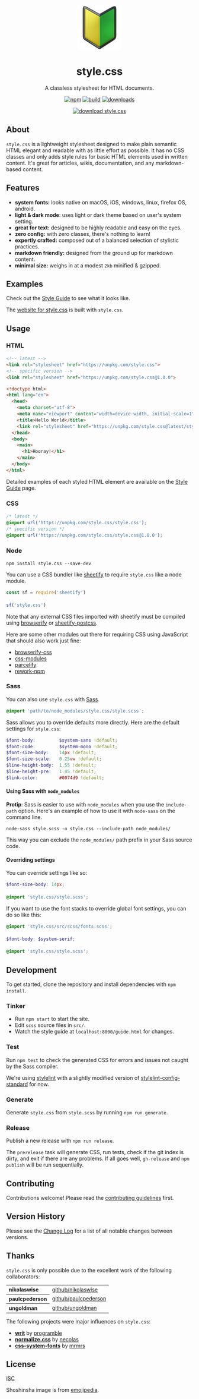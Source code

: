 <link
  rel="stylesheet"
  href="https://cdnjs.cloudflare.com/ajax/libs/highlight.js/11.5.1/styles/default.min.css"
  media="screen"
/>
<link
  rel="stylesheet"
  href="https://cdnjs.cloudflare.com/ajax/libs/highlight.js/11.5.1/styles/base16/dracula.min.css"
  media="screen and (prefers-color-scheme: dark)"
/>

<div class="hero" align="center">

<img src="./assets/shoshinsha.png" width="120" alt="shoshinsha">

# style.css

A classless stylesheet for HTML documents.

[![npm][npm-image]][npm-url]
[![build][build-image]][build-url]
[![downloads][downloads-image]][npm-url]

[npm-image]: https://img.shields.io/npm/v/style.css.svg
[npm-url]: https://www.npmjs.com/package/style.css
[build-image]: https://github.com/ungoldman/style.css/actions/workflows/tests.yml/badge.svg
[build-url]: https://github.com/ungoldman/style.css/actions/workflows/tests.yml
[downloads-image]: https://img.shields.io/npm/dm/style.css.svg

[![download style.css][dl-img]][dl-url]

[dl-img]: https://img.shields.io/badge/download-style.css-6495ED.svg?style=for-the-badge
[dl-url]: https://unpkg.com/style.css

</div>

## About

`style.css` is a lightweight stylesheet designed to make plain semantic HTML elegant and readable with as little effort as possible. It has no CSS classes and only adds style rules for basic HTML elements used in written content. It's great for articles, wikis, documentation, and any markdown-based content.

## Features

- **system fonts:** looks native on macOS, iOS, windows, linux, firefox OS, android.
- **light & dark mode**: uses light or dark theme based on user's system setting.
- **great for text:** designed to be highly readable and easy on the eyes.
- **zero config:** with zero classes, there's nothing to learn!
- **expertly crafted:** composed out of a balanced selection of stylistic practices.
- **markdown friendly:** designed from the ground up for markdown content.
- **minimal size:** weighs in at a modest `2kb` minified & gzipped.

## Examples

Check out the [Style Guide](https://ungoldman.github.io/style.css/guide.html) to see what it looks like.

The [website for style.css](https://ungoldman.com/style.css) is built with `style.css`.

## Usage

### HTML

```html
<!-- latest -->
<link rel="stylesheet" href="https://unpkg.com/style.css">
<!-- specific version -->
<link rel="stylesheet" href="https://unpkg.com/style.css@1.0.0">
```

```html
<!doctype html>
<html lang="en">
  <head>
    <meta charset="utf-8">
    <meta name="viewport" content="width=device-width, initial-scale=1">
    <title>Hello World</title>
    <link rel="stylesheet" href="https://unpkg.com/style.css@latest/style.css">
  </head>
  <body>
    <main>
      <h1>Hooray!</h1>
    </main>
  </body>
</html>
```

Detailed examples of each styled HTML element are available on the [Style Guide](https://ungoldman.github.io/style.css/guide.html) page.

### CSS

```css
/* latest */
@import url('https://unpkg.com/style.css/style.css');
/* specific version */
@import url('https://unpkg.com/style.css/style.css@1.0.0');
```

### Node

```
npm install style.css --save-dev
```

You can use a CSS bundler like [sheetify](https://github.com/stackcss/sheetify#use-npm-packages) to require `style.css` like a node module.

```js
const sf = require('sheetify')

sf('style.css')
```

Note that any external CSS files imported with sheetify must be compiled using [browserify](https://github.com/substack/node-browserify) or [sheetify-postcss](https://github.com/stackcss/sheetify-postcss).

Here are some other modules out there for requiring CSS using JavaScript that should also work just fine:

- [browserify-css](https://www.npmjs.com/package/browserify-css)
- [css-modules](https://github.com/css-modules/css-modules)
- [parcelify](https://www.npmjs.com/package/parcelify)
- [rework-npm](https://www.npmjs.com/package/rework-npm)

### Sass

You can also use `style.css` with [Sass](http://sass-lang.com/).

```scss
@import 'path/to/node_modules/style.css/style.scss';
```

Sass allows you to override defaults more directly. Here are the default settings for `style.css`:

```scss
$font-body:         $system-sans !default;
$font-code:         $system-mono !default;
$font-size-body:    14px !default;
$font-size-scale:   0.25vw !default;
$line-height-body:  1.55 !default;
$line-height-pre:   1.45 !default;
$link-color:        #0074d9 !default;
```

#### Using Sass with `node_modules`

**Protip**: Sass is easier to use with `node_modules` when you use the `include-path` option. Here's an example of how to use it with `node-sass` on the command line.

```
node-sass style.scss -o style.css --include-path node_modules/
```

This way you can exclude the `node_modules/` path prefix in your Sass source code.

#### Overriding settings

You can override settings like so:

```scss
$font-size-body: 14px;

@import 'style.css/style.scss';
```

If you want to use the font stacks to override global font settings, you can do so like this:

```scss
@import 'style.css/src/scss/fonts.scss';

$font-body: $system-serif;

@import 'style.css/style.scss';
```

## Development

To get started, clone the repository and install dependencies with `npm install`.

### Tinker

- Run `npm start` to start the site.
- Edit `scss` source files in `src/`.
- Watch the style guide at `localhost:8000/guide.html` for changes.

### Test

Run `npm test` to check the generated CSS for errors and issues not caught by the Sass compiler.

We're using [stylelint](https://github.com/stylelint/stylelint) with a slightly modified version of [stylelint-config-standard](https://github.com/stylelint/stylelint-config-standard) for now.

### Generate

Generate `style.css` from `style.scss` by running `npm run generate`.

### Release

Publish a new release with `npm run release`.

The `prerelease` task will generate CSS, run tests, check if the git index is dirty, and exit if there are any problems. If all goes well, `gh-release` and `npm publish` will be run sequentially.

## Contributing

Contributions welcome! Please read the [contributing guidelines](CONTRIBUTING.md) first.

## Version History

Please see the [Change Log](CHANGELOG.md) for a list of all notable changes between versions.

## Thanks

`style.css` is only possible due to the excellent work of the following collaborators:

<table>
  <tbody>
    <tr><th align="left">nikolaswise</th><td><a href="https://github.com/nikolaswise">github/nikolaswise</a></td></tr>
    <tr><th align="left">paulcpederson</th><td><a href="https://github.com/paulcpederson">github/paulcpederson</a></td></tr>
    <tr><th align="left">ungoldman</th><td><a href="https://github.com/ungoldman">github/ungoldman</a></td></tr>
  </tbody>
</table>

The following projects were major influences on `style.css`:

- **[writ](https://writ.cmcenroe.me)** by [programble](https://github.com/programble)
- **[normalize.css](https://github.com/necolas/normalize.css)** by [necolas](https://github.com/necolas)
- **[css-system-fonts](https://github.com/mrmrs/css-system-fonts/)** by [mrmrs](https://github.com/mrmrs)

## License

[ISC](LICENSE.md)

Shoshinsha image is from [emojipedia](https://emojipedia.org/japanese-symbol-for-beginner/).
